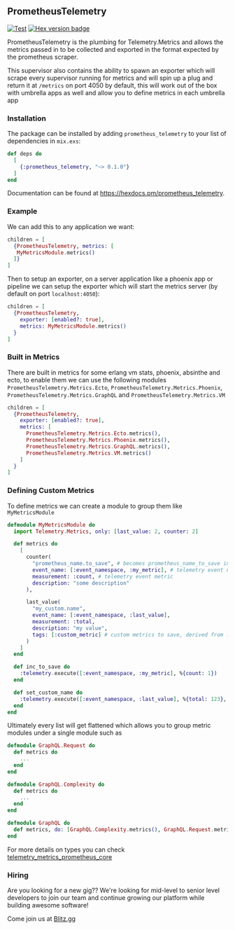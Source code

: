 ## PrometheusTelemetry
[![Test](https://github.com/theblitzapp/prometheus_telemetry_elixir/actions/workflows/test-actions.yml/badge.svg)](https://github.com/theblitzapp/prometheus_telemetry_elixir/actions/workflows/test-actions.yml)
[![Hex version badge](https://img.shields.io/hexpm/v/prometheus_telemetry.svg)](https://hex.pm/packages/prometheus_telemetry)

PrometheusTelemetry is the plumbing for Telemetry.Metrics and allows the
metrics passed in to be collected and exported in the format expected
by the prometheus scraper.

This supervisor also contains the ability to spawn an exporter which will
scrape every supervisor running for metrics and will spin up a plug and return
it at `/metrics` on port 4050 by default, this will work out of the box with umbrella apps as well and allow you to define metrics in each umbrella app

### Installation

The package can be installed by adding `prometheus_telemetry` to your list of dependencies in `mix.exs`:

```elixir
def deps do
  [
    {:prometheus_telemetry, "~> 0.1.0"}
  ]
end
```

Documentation can be found at <https://hexdocs.pm/prometheus_telemetry>.


### Example

We can add this to any application we want:

```elixir
children = [
  {PrometheusTelemetry, metrics: [
   MyMetricsModule.metrics()
  ]}
]
```

Then to setup an exporter, on a server application like a phoenix app or pipeline
we can setup the exporter which will start the metrics server (by default on port `localhost:4050`):

```elixir
children = [
  {PrometheusTelemetry,
    exporter: [enabled?: true],
    metrics: MyMetricsModule.metrics()
  }
]
```

### Built in Metrics
There are built in metrics for some erlang vm stats, phoenix, absinthe and ecto, to enable them we can use the following modules
`PrometheusTelemetry.Metrics.Ecto`, `PrometheusTelemetry.Metrics.Phoenix`, `PrometheusTelemetry.Metrics.GraphQL` and `PrometheusTelemetry.Metrics.VM`

```elixir
children = [
  {PrometheusTelemetry,
    exporter: [enabled?: true],
    metrics: [
      PrometheusTelemetry.Metrics.Ecto.metrics(),
      PrometheusTelemetry.Metrics.Phoenix.metrics(),
      PrometheusTelemetry.Metrics.GraphQL.metrics(),
      PrometheusTelemetry.Metrics.VM.metrics()
    ]
  }
]
```

### Defining Custom Metrics
To define metrics we can create a module to group them like `MyMetricsModule`

```elixir
defmodule MyMetricsModule do
  import Telemetry.Metrics, only: [last_value: 2, counter: 2]

  def metrics do
    [
      counter(
        "prometheus_name.to_save", # becomes prometheus_name_to_save in prometheus
        event_name: [:event_namespace, :my_metric], # telemetry event name
        measurement: :count, # telemetry event metric
        description: "some description"
      ),

      last_value(
        "my_custom.name",
        event_name: [:event_namespace, :last_value],
        measurement: :total,
        description: "my value",
        tags: [:custom_metric] # custom metrics to save, derived from :telemetry.execute metadata
      )
    ]
  end

  def inc_to_save do
    :telemetry.execute([:event_namespace, :my_metric], %{count: 1})
  end

  def set_custom_name do
    :telemetry.execute([:event_namespace, :last_value], %{total: 123}, %{custom_metric: "region"})
  end
end
```

Ultimately every list will get flattened which allows you to group metric modules under a single module such as

```elixir
defmodule GraphQL.Request do
  def metrics do
    ...
  end
end

defmodule GraphQL.Complexity do
  def metrics do
    ...
  end
end

defmodule GraphQL do
  def metrics, do: [GraphQL.Complexity.metrics(), GraphQL.Request.metrics()]
end
```

For more details on types you can check [telemetry_metrics_prometheus_core](https://hexdocs.pm/telemetry_metrics_prometheus_core/1.0.1/TelemetryMetricsPrometheus.Core.html)

### Hiring

Are you looking for a new gig?? We're looking for mid-level to senior level developers to join our team and continue growing our platform while building awesome software!

Come join us at [Blitz.gg](https://blitz.gg/careers)

